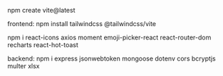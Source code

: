 npm create vite@latest

frontend:
npm install tailwindcss @tailwindcss/vite

npm i react-icons axios moment emoji-picker-react react-router-dom recharts react-hot-toast

backend:
npm i express jsonwebtoken mongoose dotenv cors bcryptjs multer xlsx
